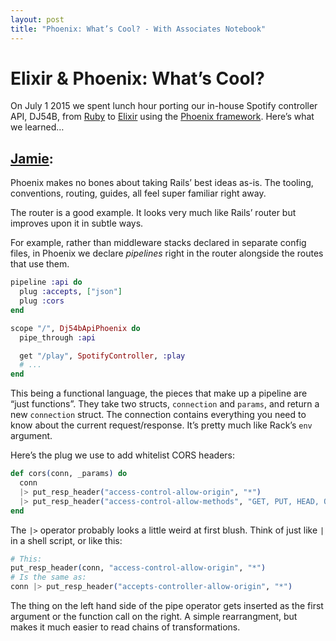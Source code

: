 ```yaml
---
layout: post
title: "Phoenix: What’s Cool? - With Associates Notebook"
---
```


# Elixir & Phoenix: What’s Cool?

On July 1 2015 we spent lunch hour porting our in-house Spotify controller
API, DJ54B, from [Ruby](https://github.com/withassociates/dj54b-api) to
[Elixir](https://github.com/withassociates/dj54b-api-phoenix) using the
[Phoenix framework](http://www.phoenixframework.org/). Here’s what we learned…

## [Jamie](https://twitter.com/jgwhite):

Phoenix makes no bones about taking Rails’ best ideas as-is. The tooling,
conventions, routing, guides, all feel super familiar right away.

The router is a good example. It looks very much like Rails’ router but
improves upon it in subtle ways.

For example, rather than middleware stacks declared in separate config files,
in Phoenix we declare *pipelines* right in the router alongside the routes that
use them.

```elixir
pipeline :api do
  plug :accepts, ["json"]
  plug :cors
end

scope "/", Dj54bApiPhoenix do
  pipe_through :api

  get "/play", SpotifyController, :play
  # ...
end
```

This being a functional language, the pieces that make up a pipeline are
“just functions”. They take two structs, `connection` and `params`, and return a new
`connection` struct. The connection contains everything you need to know about
the current request/response. It’s pretty much like Rack’s `env` argument.

Here’s the plug we use to add whitelist CORS headers:

```elixir
def cors(conn, _params) do
  conn
  |> put_resp_header("access-control-allow-origin", "*")
  |> put_resp_header("access-control-allow-methods", "GET, PUT, HEAD, OPTIONS")
end
```

The `|>` operator probably looks a little weird at first blush. Think of just
like `|` in a shell script, or like this:

```elixir
# This:
put_resp_header(conn, "access-control-allow-origin", "*")
# Is the same as:
conn |> put_resp_header("accepts-controller-allow-origin", "*")
```

The thing on the left hand side of the pipe operator gets inserted as the
first argument or the function call on the right. A simple rearrangment,
but makes it much easier to read chains of transformations.
